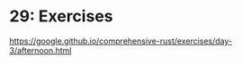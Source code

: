 # 29: Exercises

https://google.github.io/comprehensive-rust/exercises/day-3/afternoon.html

<!-- MarkdownTOC -->

<!-- /MarkdownTOC -->
